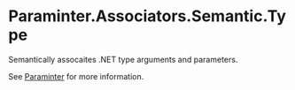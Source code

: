 # Paraminter.Associators.Semantic.Type

Semantically assocaites .NET type arguments and parameters.

See [Paraminter](https://www.github.com/Paraminter/Paraminter) for more information.